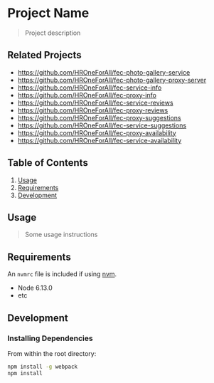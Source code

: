 # Project Name

> Project description

## Related Projects

- https://github.com/HROneForAll/fec-photo-gallery-service
- https://github.com/HROneForAll/fec-photo-gallery-proxy-server
- https://github.com/HROneForAll/fec-service-info
- https://github.com/HROneForAll/fec-proxy-info
- https://github.com/HROneForAll/fec-service-reviews
- https://github.com/HROneForAll/fec-proxy-reviews
- https://github.com/HROneForAll/fec-proxy-suggestions
- https://github.com/HROneForAll/fec-service-suggestions
- https://github.com/HROneForAll/fec-proxy-availability
- https://github.com/HROneForAll/fec-service-availability

## Table of Contents

1. [Usage](#Usage)
1. [Requirements](#requirements)
1. [Development](#development)

## Usage

> Some usage instructions

## Requirements

An `nvmrc` file is included if using [nvm](https://github.com/creationix/nvm).

- Node 6.13.0
- etc

## Development

### Installing Dependencies

From within the root directory:

```sh
npm install -g webpack
npm install
```

